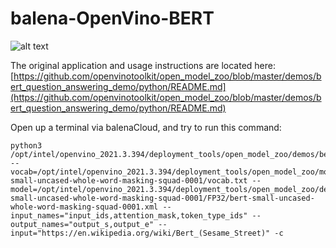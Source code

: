 # balena-OpenVino-BERT

![alt text](https://static.wikia.nocookie.net/muppet/images/e/e1/Bert_smile.png/revision/latest/scale-to-width-down/280?cb=20110630173259)

The original application and usage instructions are located here:  [https://github.com/openvinotoolkit/open_model_zoo/blob/master/demos/bert_question_answering_demo/python/README.md](https://github.com/openvinotoolkit/open_model_zoo/blob/master/demos/bert_question_answering_demo/python/README.md)

Open up a terminal via balenaCloud, and try to run this command:

```
python3 /opt/intel/openvino_2021.3.394/deployment_tools/open_model_zoo/demos/bert_question_answering_demo/python/bert_question_answering_demo.py --vocab=/opt/intel/openvino_2021.3.394/deployment_tools/open_model_zoo/models/intel/bert-small-uncased-whole-word-masking-squad-0001/vocab.txt --model=/opt/intel/openvino_2021.3.394/deployment_tools/open_model_zoo/demos/models/intel/bert-small-uncased-whole-word-masking-squad-0001/FP32/bert-small-uncased-whole-word-masking-squad-0001.xml --input_names="input_ids,attention_mask,token_type_ids" --output_names="output_s,output_e" --input="https://en.wikipedia.org/wiki/Bert_(Sesame_Street)" -c
```
